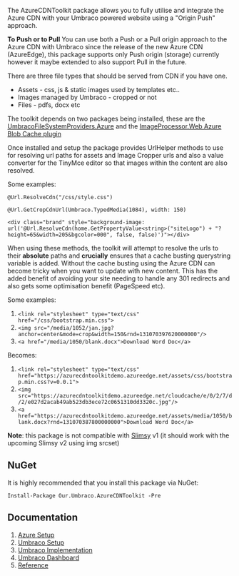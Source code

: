 The AzureCDNToolkit package allows you to fully utilise and integrate the Azure CDN with your Umbraco powered website using a "Origin Push" approach. 

**To Push or to Pull**
You can use both a Push or a Pull origin approach to the Azure CDN with Umbraco since the release of the new Azure CDN (AzureEdge),  this package supports only Push origin (storage) currently however it maybe extended to also support Pull in the future.

There are three file types that should be served from CDN if you have one. 

- Assets - css, js & static images used by templates etc..
- Images managed by Umbraco - cropped or not
- Files - pdfs, docx etc

The toolkit depends on two packages being installed, these are the [UmbracoFileSystemProviders.Azure](https://github.com/JimBobSquarePants/UmbracoFileSystemProviders.Azure) and the [ImageProcessor.Web Azure Blob Cache plugin](http://imageprocessor.org/imageprocessor-web/plugins/azure-blob-cache/)

Once installed and setup the package provides UrlHelper methods to use for resolving url paths for assets and Image Cropper urls and also a value converter for the TinyMce editor so that images within the content are also resolved.

Some examples:
	
	@Url.ResolveCdn("/css/style.css")
	
	@Url.GetCropCdnUrl(Umbraco.TypedMedia(1084), width: 150)
    
	<div class="brand" style="background-image: url('@Url.ResolveCdn(home.GetPropertyValue<string>("siteLogo") + "?height=65&width=205&bgcolor=000", false, false)')"></div>

When using these methods, the toolkit will attempt to resolve the urls to their **absolute** paths and **crucially** ensures that a cache busting querystring variable is added. Without the cache busting using the Azure CDN can become tricky when you want to update with new content. This has the added benefit of avoiding your site needing to handle any 301 redirects and also gets some optimisation benefit (PageSpeed etc).

Some examples:

1. `<link rel="stylesheet" type="text/css" href="/css/bootstrap.min.css">`
2. `<img src="/media/1052/jan.jpg?anchor=center&mode=crop&width=150&rnd=131070397620000000"/>`
3. `<a href="/media/1050/blank.docx">Download Word Doc</a>`

Becomes:

1. `<link rel="stylesheet" type="text/css" href="https://azurecdntoolkitdemo.azureedge.net/assets/css/bootstrap.min.css?v=0.0.1">`
2. `<img src="https://azurecdntoolkitdemo.azureedge.net/cloudcache/e/0/2/7/d/2/e027d2acab49ab523db3ece72c0651310dd3320c.jpg"/>`
3. `<a href="https://azurecdntoolkitdemo.azureedge.net/assets/media/1050/blank.docx?rnd=131070387800000000">Download Word Doc</a>`

**Note**: this package is not compatible with [Slimsy](https://our.umbraco.org/projects/website-utilities/slimsy/) v1 (it should work with the upcoming Slimsy v2 using img srcset)

## NuGet ##

It is highly recommended that you install this package via NuGet:

    Install-Package Our.Umbraco.AzureCDNToolkit -Pre

## Documentation ##

1. [Azure Setup](https://github.com/CrumpledDog/Umbraco-AzureCDNToolkit/blob/develop/docs/Azure-Setup.md)
2. [Umbraco Setup](https://github.com/CrumpledDog/Umbraco-AzureCDNToolkit/blob/develop/docs/Umbraco-Setup.md)
3. [Umbraco Implementation](https://github.com/CrumpledDog/Umbraco-AzureCDNToolkit/blob/develop/docs/Umbraco-Implementation.md)
4. [Umbraco Dashboard](https://github.com/CrumpledDog/Umbraco-AzureCDNToolkit/blob/develop/docs/Umbraco-Dashboard.md)
5. [Reference](https://github.com/CrumpledDog/Umbraco-AzureCDNToolkit/blob/develop/docs/Reference.md)